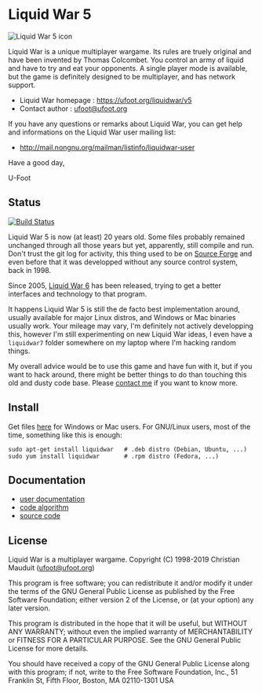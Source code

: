 Liquid War 5
============

![Liquid War 5 icon](https://raw.githubusercontent.com/ufoot/liquidwar5/master/misc/liquidwar.png)

Liquid War is a unique multiplayer wargame. Its rules are
truely original and have been invented by Thomas Colcombet.
You control an army of liquid and have to try and eat your
opponents. A single player mode is available, but the game is
definitely designed to be multiplayer, and has network support.

* Liquid War homepage : https://ufoot.org/liquidwar/v5
* Contact author      : ufoot@ufoot.org

If you have any questions or remarks about Liquid War, you can
get help and informations on the Liquid War user mailing list:

* http://mail.nongnu.org/mailman/listinfo/liquidwar-user

Have a good day,

U-Foot

Status
------

[![Build Status](https://travis-ci.org/ufoot/liquidwar5.svg?branch=master)](https://travis-ci.org/ufoot/liquidwar5/branches)

Liquid War 5 is now (at least) 20 years old. Some files probably
remained unchanged through all those years but yet, apparently,
still compile and run. Don't trust the git log for activity,
this thing used to be on [Source Forge](https://sourceforge.net/projects/liquidwar/)
and even before that it was developped without any source control system, back in 1998.

Since 2005, [Liquid War 6](https://www.gnu.org/software/liquidwar6)
has been released, trying to get a better interfaces and technology
to that program.

It happens Liquid War 5 is still the de facto best implementation
around, usually available for major Linux distros, and Windows or
Mac binaries usually work. Your mileage may vary, I'm definitely
not actively developping this, however I'm still experimenting on new
Liquid War ideas, I even have a `liquidwar7` folder somewhere on
my laptop where I'm hacking random things.

My overall advice would be to use this game and have fun with it,
but if you want to hack around, there might be better things to
do than touching this old and dusty code base. Please
[contact me](mailto:ufoot@ufoot.org) if you want to know more.

Install
-------

Get files [here](https://ufoot.org/liquidwar/v5/download) for Windows or Mac users.
For GNU/Linux users, most of the time, something like this is enough:

```
sudo apt-get install liquidwar   # .deb distro (Debian, Ubuntu, ...)
sudo yum install liquidwar       # .rpm distro (Fedora, ...)
```

Documentation
-------------

* [user documentation](https://ufoot.org/liquidwar/v5/doc)
* [code algorithm](https://ufoot.org/liquidwar/v5/techinfo/algorithm)
* [source code](https://ufoot.org/liquidwar/v5/techinfo/source)

License
-------

Liquid War is a multiplayer wargame.
Copyright (C) 1998-2019 Christian Mauduit (ufoot@ufoot.org)

This program is free software; you can redistribute it and/or
modify it under the terms of the GNU General Public License
as published by the Free Software Foundation; either version 2
of the License, or (at your option) any later version.

This program is distributed in the hope that it will be useful,
but WITHOUT ANY WARRANTY; without even the implied warranty of
MERCHANTABILITY or FITNESS FOR A PARTICULAR PURPOSE.  See the
GNU General Public License for more details.

You should have received a copy of the GNU General Public License
along with this program; if not, write to the Free Software
Foundation, Inc., 51 Franklin St, Fifth Floor, Boston, MA  02110-1301  USA
